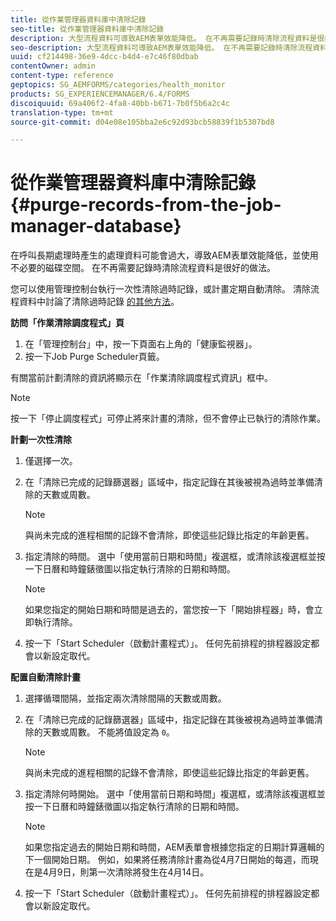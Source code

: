 ```yaml
---
title: 從作業管理器資料庫中清除記錄
seo-title: 從作業管理器資料庫中清除記錄
description: 大型流程資料可導致AEM表單效能降低。 在不再需要記錄時清除流程資料是很好的做法。
seo-description: 大型流程資料可導致AEM表單效能降低。 在不再需要記錄時清除流程資料是很好的做法。
uuid: cf214498-36e9-4dcc-b4d4-e7c46f80dbab
contentOwner: admin
content-type: reference
geptopics: SG_AEMFORMS/categories/health_monitor
products: SG_EXPERIENCEMANAGER/6.4/FORMS
discoiquuid: 69a406f2-4fa8-40bb-b671-7b0f5b6a2c4c
translation-type: tm+mt
source-git-commit: d04e08e105bba2e6c92d93bcb58839f1b5307bd8

---
```



# 從作業管理器資料庫中清除記錄 {#purge-records-from-the-job-manager-database}

在呼叫長期處理時產生的處理資料可能會過大，導致AEM表單效能降低，並使用不必要的磁碟空間。 在不再需要記錄時清除流程資料是很好的做法。

您可以使用管理控制台執行一次性清除過時記錄，或計畫定期自動清除。 清除流程資料中討論了清除過時記錄 [的其他方法](/help/forms/using/admin-help/purging-process-data.md#purging-process-data)。

**訪問「作業清除調度程式」頁**

1. 在「管理控制台」中，按一下頁面右上角的「健康監視器」。
1. 按一下Job Purge Scheduler頁籤。

有關當前計劃清除的資訊將顯示在「作業清除調度程式資訊」框中。

>[!NOTE]
>
>按一下「停止調度程式」可停止將來計畫的清除，但不會停止已執行的清除作業。

**計劃一次性清除**

1. 僅選擇一次。
1. 在「清除已完成的記錄篩選器」區域中，指定記錄在其後被視為過時並準備清除的天數或周數。

   >[!NOTE]
   >
   >與尚未完成的進程相關的記錄不會清除，即使這些記錄比指定的年齡更舊。

1. 指定清除的時間。 選中「使用當前日期和時間」複選框，或清除該複選框並按一下日曆和時鐘錶徵圖以指定執行清除的日期和時間。

   >[!NOTE]
   >
   >如果您指定的開始日期和時間是過去的，當您按一下「開始排程器」時，會立即執行清除。

1. 按一下「Start Scheduler（啟動計畫程式）」。 任何先前排程的排程器設定都會以新設定取代。

**配置自動清除計畫**

1. 選擇循環間隔，並指定兩次清除間隔的天數或周數。
1. 在「清除已完成的記錄篩選器」區域中，指定記錄在其後被視為過時並準備清除的天數或周數。 不能將值設定為 `0`。

   >[!NOTE]
   >
   >與尚未完成的進程相關的記錄不會清除，即使這些記錄比指定的年齡更舊。

1. 指定清除何時開始。 選中「使用當前日期和時間」複選框，或清除該複選框並按一下日曆和時鐘錶徵圖以指定執行清除的日期和時間。

   >[!NOTE]
   >
   >如果您指定過去的開始日期和時間，AEM表單會根據您指定的日期計算邏輯的下一個開始日期。 例如，如果將任務清除計畫為從4月7日開始的每週，而現在是4月9日，則第一次清除將發生在4月14日。

1. 按一下「Start Scheduler（啟動計畫程式）」。 任何先前排程的排程器設定都會以新設定取代。

